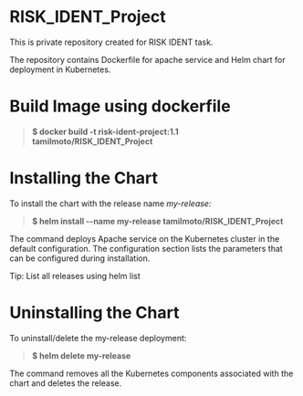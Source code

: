 # RISK_IDENT_Project
This is private repository created for RISK IDENT task.

The repository contains Dockerfile for apache service and Helm chart for deployment in Kubernetes.

# Build Image using dockerfile

> **$ docker build -t risk-ident-project:1.1 tamilmoto/RISK_IDENT_Project**

# Installing the Chart
To install the chart with the release name *my-release:*

> **$ helm install --name my-release tamilmoto/RISK_IDENT_Project**

The command deploys Apache service on the Kubernetes cluster in the default configuration. The configuration section lists the parameters that can be configured during installation.

Tip: List all releases using helm list

# Uninstalling the Chart
To uninstall/delete the my-release deployment:

> **$ helm delete my-release**

The command removes all the Kubernetes components associated with the chart and deletes the release.

